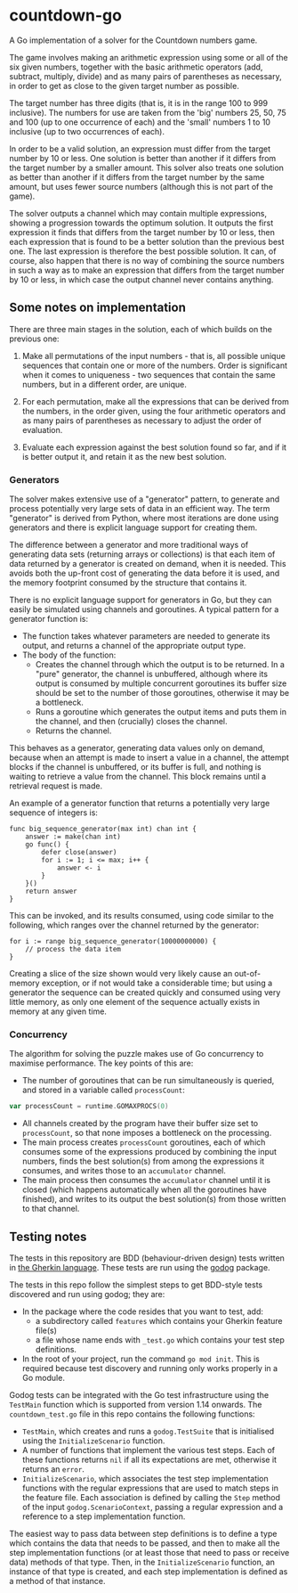 # countdown-go

A Go implementation of a solver for the Countdown numbers game.

The game involves making an arithmetic expression using some or all of the six
given numbers, together with the basic arithmetic operators (add, subtract, 
multiply, divide) and as many pairs of parentheses as necessary, in order to get
as close to the given target number as possible.

The target number has three digits (that is, it is in the range 100 to 999
inclusive). The numbers for use are taken from the 'big' numbers 25, 50, 75 and
100 (up to one occurrence of each) and the 'small' numbers 1 to 10 inclusive
(up to two occurrences of each).

In order to be a valid solution, an expression must differ from the target
number by 10 or less. One solution is better than another if it differs 
from the target number by a smaller amount. This solver also treats one solution as better
than another if it differs from the target number by the same amount, but uses
fewer source numbers (although this is not part of the game).

The solver outputs a channel which may contain multiple expressions, showing a progression
towards the optimum solution. It outputs the first expression it finds that
differs from the target number by 10 or less, then each expression that is found
to be a better solution than the previous best one. The last expression is therefore the best possible solution. It can, of course, also happen
that there is no way of combining the source numbers in such a way as to make an
expression that differs from the target number by 10 or less, in which case the output channel never contains
anything.

## Some notes on implementation

There are three main stages in the solution, each of which builds on the previous
one:

1. Make all permutations of the input numbers - that is, all possible unique
sequences that contain one or more of the numbers. Order is significant when it comes
to uniqueness - two sequences that contain the same numbers, but in a different
order, are unique.

1. For each permutation, make all the expressions that can be derived from the
numbers, in the order given, using the four arithmetic operators and as many pairs of
parentheses as necessary to adjust the order of evaluation.

1. Evaluate each expression against the best solution found so far, and if it is
better output it, and retain it as the new best solution.

### Generators

The solver makes extensive use of a "generator" pattern, to generate and 
process potentially very large sets of data in an efficient way. The term "generator"
is derived from Python, where most iterations are done using generators and there is
explicit language support for creating them. 

The difference between a generator and more traditional ways of generating data sets
(returning arrays or collections) is that each item of data returned by a generator
is created on demand, when it is needed. This avoids both the up-front cost of 
generating the data before it is used, and the memory footprint consumed by the
structure that contains it.

There is no explicit language support for generators in Go, but they can easily be
simulated using channels and goroutines. A typical pattern for a generator function 
is:

* The function takes whatever parameters are needed to generate its output, and
returns a channel of the appropriate output type.
* The body of the function:
   * Creates the channel through which the output is to be returned. In a "pure" generator,
     the channel is unbuffered, although where its output is consumed by multiple concurrent
     goroutines its buffer size should be set to the number of those goroutines, otherwise it may be a bottleneck.
   * Runs a goroutine which generates the output items and puts them in the channel,
     and then (crucially) closes the channel.
    * Returns the channel.

This behaves as a generator, generating data values only on demand, because 
when an attempt is made to insert a value in a channel, the attempt
blocks if the channel is unbuffered, or its buffer is full, and nothing is waiting
to retrieve a value from the channel. This block remains until a retrieval request 
is made.

An example of a generator function that returns a potentially very large sequence
of integers is:

```golang
func big_sequence_generator(max int) chan int {
    answer := make(chan int)
    go func() {
        defer close(answer)
        for i := 1; i <= max; i++ {
            answer <- i
        }
    }()
    return answer
}
```

This can be invoked, and its results consumed, using code similar to the
following, which ranges over the channel returned by the generator:

```golang
for i := range big_sequence_generator(10000000000) {
	// process the data item
}
```

Creating a slice of the size shown would very likely cause an out-of-memory exception, or if not would take a considerable time; but using a generator the sequence can be created quickly and consumed using very little memory, as only one element of the sequence actually exists in memory at any given time.

### Concurrency

The algorithm for solving the puzzle makes use of Go concurrency to maximise performance. The
key points of this are:

* The number of goroutines that can be run simultaneously is queried, and stored in a variable
called `processCount`:
```go
var processCount = runtime.GOMAXPROCS(0)
```
* All channels created by the program have their buffer size set to `processCount`, so that none
imposes a bottleneck on the processing.
* The main process creates `processCount` goroutines, each of which consumes some of the expressions
produced by combining the input numbers, finds the best solution(s) from among the expressions it
consumes, and writes those to an `accumulator` channel. 
* The main process then consumes the 
`accumulator` channel until it is closed (which happens automatically when all the goroutines have 
finished), and writes to its output the best solution(s) from those written to that channel.

## Testing notes

The tests in this repository are BDD (behaviour-driven design) tests written in
[the Gherkin language](https://cucumber.io/docs/gherkin/reference/). 
These tests are run using the [godog](https://github.com/cucumber/godog) package.

The tests in this repo follow the simplest steps to get BDD-style tests discovered and
run using godog; they are:
* In the package where the code resides that you want to test, add:
   * a subdirectory called `features` which contains your Gherkin feature file(s)
   * a file whose name ends with `_test.go` which contains your test step definitions.
* In the root of your project, run the command `go mod init`. This is required
because test discovery and running only works properly in a Go module.

Godog tests can be integrated with the Go test infrastructure using the `TestMain`
function which is supported from version 1.14 onwards. The `countdown_test.go`
file in this repo contains the following functions:
* `TestMain`, which creates and runs a `godog.TestSuite` that is initialised using
the `InitializeScenario` function.
* A number of functions that implement the various test steps. Each of these functions
returns `nil` if all its expectations are met, otherwise it returns an `error`.
* `InitializeScenario`, which associates the test step implementation functions
with the regular expressions that are used to match steps
in the feature file. Each association is defined by calling the `Step` method of the input `godog.ScenarioContext`, passing
a regular expression and a reference to a step implementation function.

The easiest way to pass data between step definitions is to define a type
which contains the data that needs to be passed, and then to make all
the step implementation functions (or at least those that need to pass or receive
data) methods of that type. Then, in the `InitializeScenario` function, an instance
of that type is created, and each step implementation is defined as a method of that
instance.
